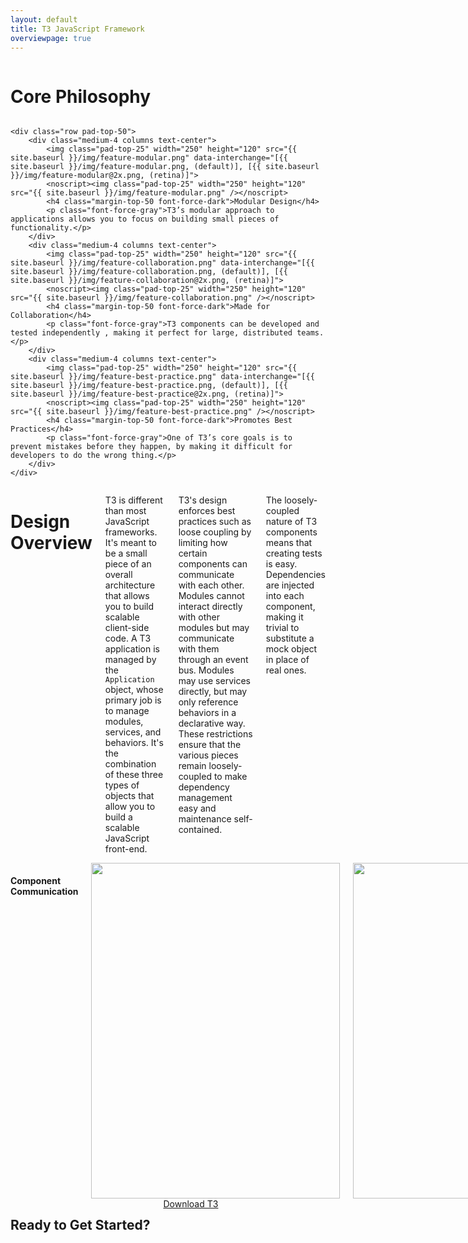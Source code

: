 ```yaml
---
layout: default
title: T3 JavaScript Framework
overviewpage: true
---
```


<div id="core-philosophy" class="margin-bot-100 pad-bot-100 border-bot">
    <div class="row">
        <div class="medium-12 columns text-center">
        	<h1>Core Philosophy</h1>
        </div>
    </div>

    <div class="row pad-top-50">
        <div class="medium-4 columns text-center">
        	<img class="pad-top-25" width="250" height="120" src="{{ site.baseurl }}/img/feature-modular.png" data-interchange="[{{ site.baseurl }}/img/feature-modular.png, (default)], [{{ site.baseurl }}/img/feature-modular@2x.png, (retina)]">
            <noscript><img class="pad-top-25" width="250" height="120" src="{{ site.baseurl }}/img/feature-modular.png" /></noscript>
            <h4 class="margin-top-50 font-force-dark">Modular Design</h4>
            <p class="font-force-gray">T3’s modular approach to applications allows you to focus on building small pieces of functionality.</p>
        </div>
        <div class="medium-4 columns text-center">
        	<img class="pad-top-25" width="250" height="120" src="{{ site.baseurl }}/img/feature-collaboration.png" data-interchange="[{{ site.baseurl }}/img/feature-collaboration.png, (default)], [{{ site.baseurl }}/img/feature-collaboration@2x.png, (retina)]">
            <noscript><img class="pad-top-25" width="250" height="120" src="{{ site.baseurl }}/img/feature-collaboration.png" /></noscript>
            <h4 class="margin-top-50 font-force-dark">Made for Collaboration</h4>
            <p class="font-force-gray">T3 components can be developed and tested independently , making it perfect for large, distributed teams.</p>
        </div>
        <div class="medium-4 columns text-center">
        	<img class="pad-top-25" width="250" height="120" src="{{ site.baseurl }}/img/feature-best-practice.png" data-interchange="[{{ site.baseurl }}/img/feature-best-practice.png, (default)], [{{ site.baseurl }}/img/feature-best-practice@2x.png, (retina)]">
            <noscript><img class="pad-top-25" width="250" height="120" src="{{ site.baseurl }}/img/feature-best-practice.png" /></noscript>
            <h4 class="margin-top-50 font-force-dark">Promotes Best Practices</h4>
            <p class="font-force-gray">One of T3’s core goals is to prevent mistakes before they happen, by making it difficult for developers to do the wrong thing.</p>
        </div>
    </div>
</div>

<div id="design-overview" class="margin-bot-100 pad-bot-100 border-bot">
    <div class="row">
        <div class="medium-6 columns">
            <h1>Design Overview</h1>
            <p class="margin-top-25">T3 is different than most JavaScript frameworks. It's meant to be a small piece of an overall architecture that allows you to build scalable client-side code. A T3 application is managed by the <code>Application</code> object, whose primary job is to manage modules, services, and behaviors. It's the combination of these three types of objects that allow you to build a scalable JavaScript front-end.</p>
            <p>T3's design enforces best practices such as loose coupling by limiting how certain components can communicate with each other. Modules cannot interact directly with other modules but may communicate with them through an event bus. Modules may use services directly, but may only reference behaviors in a declarative way. These restrictions ensure that the various pieces remain loosely-coupled to make dependency management easy and maintenance self-contained.</p>
            <p>The loosely-coupled nature of T3 components means that creating tests is easy. Dependencies are injected into each component, making it trivial to substitute a mock object in place of real ones.</p>
        </div>
        <div class="medium-6 columns text-center">
            <h4 class="margin-top-25 font-force-dark">Component Communication</h4>
            <img class="pad-top-50" width="398" height="537" src="{{ site.baseurl }}/img/design-diagram.png" data-interchange="[{{ site.baseurl }}/img/design-diagram.png, (default)], [{{ site.baseurl }}/img/design-diagram@2x.png, (retina)]">
            <noscript><img class="pad-top-25" width="398" height="537" src="{{ site.baseurl }}/img/design-diagram.png" /></noscript>
        </div>
    </div>
</div>

<div id="final-cta" class="margin-bot-100">
    <div class="row">
        <div class="medium-10 medium-offset-1 columns text-center margin-top-25">
            <h2 class="grad-text">Ready to Get Started?</h2>
            <a class="button cta margin-top-25" href="{{ site.baseurl }}/download">Download T3</a>
        </div>
    </div>
</div>
